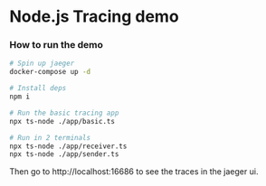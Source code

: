 # Node.js Tracing demo


### How to run the demo

``` bash
# Spin up jaeger
docker-compose up -d

# Install deps
npm i

# Run the basic tracing app
npx ts-node ./app/basic.ts

# Run in 2 terminals
npx ts-node ./app/receiver.ts
npx ts-node ./app/sender.ts
```

Then go to http://localhost:16686 to see the traces in the jaeger ui.